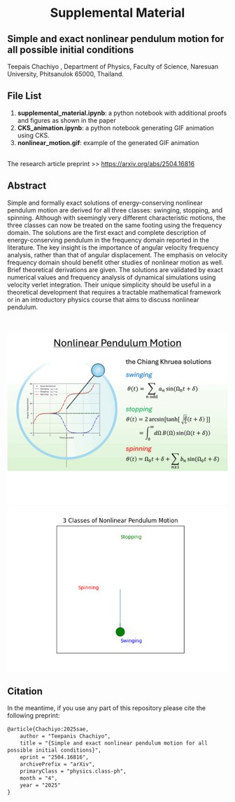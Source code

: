 <h1 align="center">Supplemental Material</h1>
<h2 aligne="center">Simple and exact nonlinear pendulum motion for all possible initial conditions</h2>
Teepais Chachiyo <teepanisc@nu.ac.th>, Department of Physics, Faculty of Science, Naresuan University, Phitsanulok 65000, Thailand.


## File List
1. **supplemental_material.ipynb**: a python notebook with additional proofs and figures as shown in the paper
2. **CKS_animation.ipynb**: a python notebook generating GIF animation using CKS.
3. **nonlinear_motion.gif**: example of the generated GIF animation

<br>
The research article preprint >> <a href="https://arxiv.org/abs/2504.16816">https://arxiv.org/abs/2504.16816</a>

## Abstract
Simple and formally exact solutions of energy-conserving nonlinear  pendulum motion are derived for all three classes: swinging, stopping, and spinning. Although with seemingly very different characteristic motions, the three classes can now be treated on the same footing using the frequency domain. The solutions are the first exact and complete description of energy-conserving pendulum in the frequency domain reported in the literature. The key insight  is  the importance of angular velocity frequency analysis, rather than that of angular displacement. The emphasis on  velocity frequency domain should benefit other studies of nonlinear motion as well.  Brief theoretical derivations are given. The solutions are validated by exact numerical values and frequency analysis of dynamical simulations using velocity verlet integration. Their unique simplicity should be  useful  in a theoretical development that requires a tractable mathematical framework  or in an introductory physics course that aims to discuss nonlinear pendulum.

<br>
<br>
<center><img src="CKS.gif" width="540"  alt="Pendulum Motion"></center>
<center><img src="nonlinear_motion.gif" width="540"  alt="3 Classes of Nonlinear Pedulum Motion"></center>

## Citation

In the meantime, if you use any part of this repository please cite the following preprint:

```
@article{Chachiyo:2025sae,
    author = "Teepanis Chachiyo",
    title = "{Simple and exact nonlinear pendulum motion for all possible initial conditions}",
    eprint = "2504.16816",
    archivePrefix = "arXiv",
    primaryClass = "physics.class-ph",
    month = "4",
    year = "2025"
}
